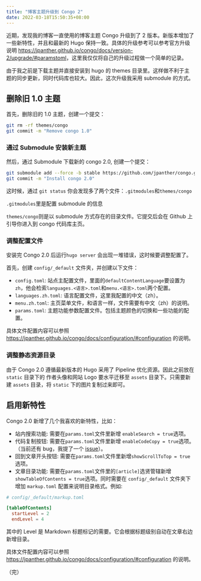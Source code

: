 ```yaml
---
title: "博客主题升级到 Congo 2"
date: 2022-03-18T15:50:35+08:00
---
```


近期，发现我的博客一直使用的博客主题 Congo 升级到了 2 版本。新版本增加了一些新特性，并且和最新的 Hugo 保持一致。具体的升级参考可以参考官方升级说明 <https://jpanther.github.io/congo/docs/version-2/upgrade/#paramstoml>，这里我仅仅将自己的升级过程做一个简单的记录。

由于我之前是下载主题并直接安装到 hugo 的 themes 目录里。这样做不利于主题的同步更新，同时代码库也较大。因此，这次升级我采用 submodule 的方式。

## 删除旧 1.0 主题

首先，删除旧的 1.0 主题，创建一个提交：

```sh
git rm -rf themes/congo
git commit -m "Remove congo 1.0"
```

### 通过 Submodule 安装新主题

然后，通过 Submodule 下载新的 congo 2.0, 创建一个提交：

```sh
git submodule add --force -b stable https://github.com/jpanther/congo.git themes/congo
git commit -m "Install congo 2.0"
```

这时候，通过 `git status` 你会发现多了两个文件：`.gitmodules`和`themes/congo`

`.gitmodules`里是配置 submodule 的信息

`themes/congo`则是以 submodule 方式存在的目录文件。它提交后会在 Github 上引导你进入到 congo 代码库主页。

### 调整配置文件

安装完 Congo 2.0 后运行`hugo server` 会出现一堆错误，这时候要调整配置了。

首先，创建 `config/_default` 文件夹，并创建以下文件：

- `config.toml`: 站点主配置文件，里面的`defaultContentLanguage`要设置为`zh`，他会检索`languages.<语言>.toml`和`menu.<语言>.toml`两个配置。
- `languages.zh.toml`: 语言配置文件，这里我配置的中文（zh）。
- `menu.zh.toml`: 主页菜单文件，和语言一样，文件需要有中文（zh）的说明。
- `params.toml`: 主题功能参数配置文件。包括主题颜色的切换和一些功能的配置。

具体文件配置内容可以参照<https://jpanther.github.io/congo/docs/configuration/#configuration> 的说明。

### 调整静态资源目录

由于 Congo 2.0 遵循最新版本的 Hugo 采用了 Pipeline 优化资源。因此之前放在 `static` 目录下的 作者头像和网站 Logo 要水平迁移至 `assets` 目录下。只需要新建 `assets` 目录，将 `static` 下的图片复制过来即可。

## 启用新特性

Congo 2.0 新增了几个我喜欢的新特性，比如：

- 站内搜索功能: 需要在`params.toml`文件里新增 `enableSearch = true`选项。
- 代码复制按钮: 需要在`params.toml`文件里新增 `enableCodeCopy = true`选项。（当前还有 bug，我提了一个 [issue](https://github.com/jpanther/congo/issues/154)）。
- 回到文章开头按钮: 需要在`params.toml`文件里新增`showScrollToTop = true`选项。
- 文章目录功能: 需要在`params.toml`文件里的`[article]`选贤管辖新增 `showTableOfContents = true`选项。同时需要在 `config/_default` 文件夹下增加 `markup.toml` 配置来说明目录格式。例如:

```toml
# config/_default/markup.toml

[tableOfContents]
  startLevel = 2
  endLevel = 4
```

其中的 Level 是 Markdown 标题标记的需要。它会根据标题级别自动在文章右边新增目录。

具体文件配置内容可以参照<https://jpanther.github.io/congo/docs/configuration/#configuration> 的说明。

（完）
